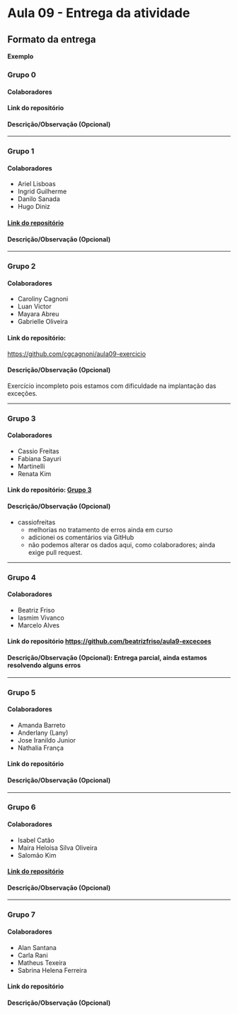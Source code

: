 # Aula 09 - Entrega da atividade

## Formato da entrega

**Exemplo**

### Grupo 0

#### Colaboradores

#### Link do repositório

#### Descrição/Observação (Opcional)

----

### Grupo 1

#### Colaboradores

- Ariel Lisboas
- Ingrid Guilherme
- Danilo Sanada
- Hugo Diniz

#### [Link do repositório](https://github.com/Caroline-githubb/Aula09)

#### Descrição/Observação (Opcional)

----

### Grupo 2

#### Colaboradores

- Caroliny Cagnoni
- Luan Victor
- Mayara Abreu
- Gabrielle Oliveira

#### Link do repositório: 
https://github.com/cgcagnoni/aula09-exercicio

#### Descrição/Observação (Opcional)
Exercício incompleto pois estamos com dificuldade na implantação das exceções.

----

### Grupo 3

#### Colaboradores

- Cassio Freitas
- Fabiana Sayuri
- Martinelli
- Renata Kim

#### Link do repositório: [ Grupo 3 ](https://github.com/cassiofreitas/aula09_tratamento_de_excecoes)

#### Descrição/Observação (Opcional)
 - cassiofreitas
   - melhorias no tratamento de erros ainda em curso
   - adicionei os comentários via GitHub
   - não podemos alterar os dados aqui, como colaboradores; ainda exige pull request.

----

### Grupo 4

#### Colaboradores

- Beatriz Friso
- Iasmim Vivanco
- Marcelo Alves

#### Link do repositório https://github.com/beatrizfriso/aula9-excecoes

#### Descrição/Observação (Opcional): Entrega parcial, ainda estamos resolvendo alguns erros 

----

### Grupo 5

#### Colaboradores

- Amanda Barreto
- Anderlany (Lany) 
- Jose Iranildo Junior
- Nathalia França

#### Link do repositório

#### Descrição/Observação (Opcional)

----

### Grupo 6

#### Colaboradores

- Isabel Catão
- Maíra Heloísa Silva Oliveira
- Salomão Kim

#### [Link do repositório](https://github.com/isabelalvescatao/aula09-Tratamento_de_erro)

#### Descrição/Observação (Opcional)

----

### Grupo 7

#### Colaboradores

- Alan Santana
- Carla Rani
- Matheus Texeira
- Sabrina Helena Ferreira

#### Link do repositório

#### Descrição/Observação (Opcional)
